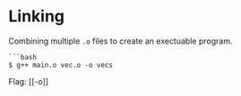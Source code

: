 # Linking
Combining multiple ```.o``` files to create an exectuable program.

```ad-example
```bash
$ g++ main.o vec.o -o vecs
```

Flag: [[-o]]

